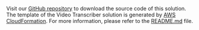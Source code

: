 Visit our [GitHub repository](https://github.com/awslabs/aws-video-transcriber/) to download the source code of this solution. The template of the Video Transcriber solution is generated by [AWS CloudFormation](https://aws.amazon.com/cloudformation). For more information, please refer to the [README.md](https://github.com/awslabs/aws-video-transcriber#readme) file.
